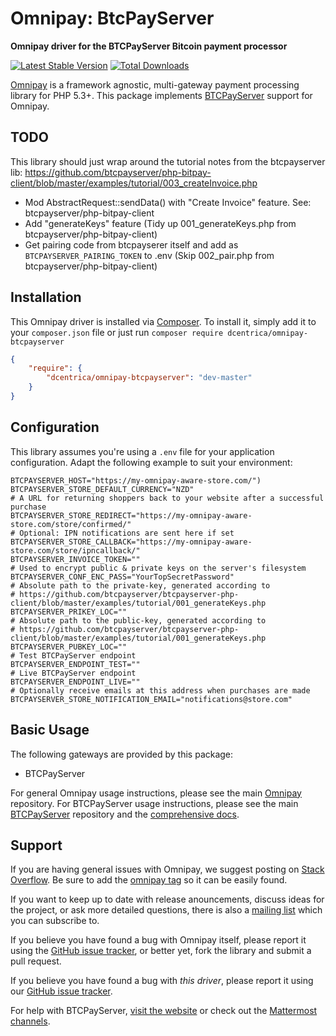 # Omnipay: BtcPayServer

**Omnipay driver for the BTCPayServer Bitcoin payment processor**

[![Latest Stable Version](https://poser.pugx.org/dcentrica/omnipay-btcpayserver/version.png)](https://packagist.org/packages/dcentrica/onipay-btcpayserver)
[![Total Downloads](https://poser.pugx.org/dcentrica/omnipay-btcpayserverpay/d/total.png)](https://packagist.org/packages/dcentrica/omnipay-btcpayserver)

[Omnipay](https://github.com/thephpleague/omnipay) is a framework agnostic, multi-gateway payment
processing library for PHP 5.3+. This package implements [BTCPayServer](https://btcpayserver.org/) support for Omnipay.

## TODO

This library should just wrap around the tutorial notes from the btcpayserver lib: https://github.com/btcpayserver/php-bitpay-client/blob/master/examples/tutorial/003_createInvoice.php

* Mod AbstractRequest::sendData() with "Create Invoice" feature. See: btcpayserver/php-bitpay-client
* Add "generateKeys" feature (Tidy up 001_generateKeys.php from btcpayserver/php-bitpay-client)
* Get pairing code from btcpayserer itself and add as `BTCPAYSERVER_PAIRING_TOKEN` to .env (Skip 002_pair.php from btcpayserver/php-bitpay-client)

## Installation

This Omnipay driver is installed via [Composer](http://getcomposer.org/). To install it, simply add it
to your `composer.json` file or just run `composer require dcentrica/omnipay-btcpayserver`

```json
{
    "require": {
        "dcentrica/omnipay-btcpayserver": "dev-master"
    }
}
```

## Configuration

This library assumes you're using a `.env` file for your application configuration. Adapt the following example to suit your environment:

```shell
BTCPAYSERVER_HOST="https://my-omnipay-aware-store.com/")
BTCPAYSERVER_STORE_DEFAULT_CURRENCY="NZD"
# A URL for returning shoppers back to your website after a successful purchase
BTCPAYSERVER_STORE_REDIRECT="https://my-omnipay-aware-store.com/store/confirmed/"
# Optional: IPN notifications are sent here if set
BTCPAYSERVER_STORE_CALLBACK="https://my-omnipay-aware-store.com/store/ipncallback/"
BTCPAYSERVER_INVOICE_TOKEN=""
# Used to encrypt public & private keys on the server's filesystem
BTCPAYSERVER_CONF_ENC_PASS="YourTopSecretPassword"
# Absolute path to the private-key, generated according to
# https://github.com/btcpayserver/btcpayserver-php-client/blob/master/examples/tutorial/001_generateKeys.php
BTCPAYSERVER_PRIKEY_LOC=""
# Absolute path to the public-key, generated according to
# https://github.com/btcpayserver/btcpayserver-php-client/blob/master/examples/tutorial/001_generateKeys.php
BTCPAYSERVER_PUBKEY_LOC=""
# Test BTCPayServer endpoint 
BTCPAYSERVER_ENDPOINT_TEST=""
# Live BTCPayServer endpoint 
BTCPAYSERVER_ENDPOINT_LIVE=""
# Optionally receive emails at this address when purchases are made
BTCPAYSERVER_STORE_NOTIFICATION_EMAIL="notifications@store.com"
```

## Basic Usage

The following gateways are provided by this package:

* BTCPayServer

For general Omnipay usage instructions, please see the main [Omnipay](https://github.com/thephpleague/omnipay)
repository. For BTCPayServer usage instructions, please see the main [BTCPayServer](https://github.com/btcpayserver/php-bitpay-client) repository and the [comprehensive docs](http://docs.btcpayserver.org/).

## Support

If you are having general issues with Omnipay, we suggest posting on
[Stack Overflow](http://stackoverflow.com/). Be sure to add the
[omnipay tag](http://stackoverflow.com/questions/tagged/omnipay) so it can be easily found.

If you want to keep up to date with release anouncements, discuss ideas for the project,
or ask more detailed questions, there is also a [mailing list](https://groups.google.com/forum/#!forum/omnipay) which
you can subscribe to.

If you believe you have found a bug with Omnipay itself, please report it using the [GitHub issue tracker](https://github.com/thephpleague/omnipay-bitpay/issues),
or better yet, fork the library and submit a pull request.

If you believe you have found a bug with _this driver_, please report it using our [GitHub issue tracker](https://github.com/dcentrica/omnipay-btcpayserver/issues).

For help with BTCPayServer, [visit the website](https://docs.btcpayserver.org/) or check out the [Mattermost channels](https://chat.btcpayserver.org/btcpayserver/).
